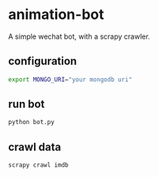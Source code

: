 # animation-bot
A simple wechat bot, with a scrapy crawler.

## configuration
```bash
export MONGO_URI="your mongodb uri"
```

## run bot
```bash
python bot.py
```

## crawl data
```bash
scrapy crawl imdb
```
